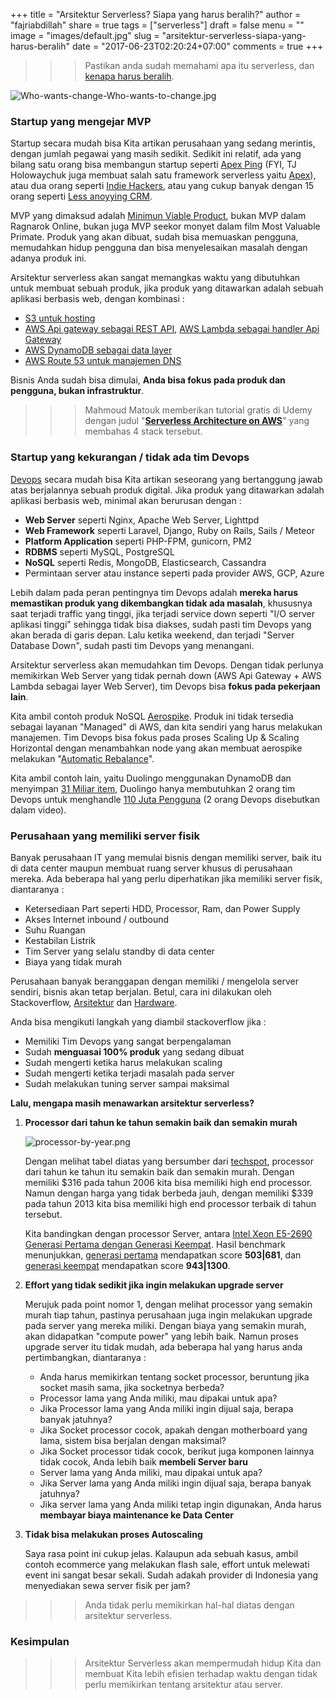 +++
title = "Arsitektur Serverless? Siapa yang harus beralih?"
author = "fajriabdillah"
share = true
tags = ["serverless"]
draft = false
menu = ""
image = "images/default.jpg"
slug = "arsitektur-serverless-siapa-yang-harus-beralih"
date = "2017-06-23T02:20:24+07:00"
comments = true
+++

>>> Pastikan anda sudah memahami apa itu serverless, dan [kenapa harus beralih](/post/arsitektur-serverless-kenapa-harus-beralih/).

<!--more-->

![ Who-wants-change-Who-wants-to-change.jpg ](/images/arsitektur-serverless-siapa-yang-harus-beralih/Who-wants-change-Who-wants-to-change.jpg "Who want to change?")

### Startup yang mengejar MVP

Startup secara mudah bisa Kita artikan perusahaan yang sedang merintis, dengan jumlah pegawai yang masih sedikit. Sedikit ini relatif, ada yang bilang satu orang bisa membangun startup seperti [Apex Ping](https://www.indiehackers.com/businesses/apex-ping) (FYI, TJ Holowaychuk juga membuat salah satu framework serverless yaitu [Apex](http://apex.run/)), atau dua orang seperti [Indie Hackers](https://www.indiehackers.com/blog/acquired-by-stripe), atau yang cukup banyak dengan 15 orang seperti [Less anoyying CRM](https://www.indiehackers.com/businesses/less-annoying-crm).

MVP yang dimaksud adalah [Minimun Viable Product](https://en.wikipedia.org/wiki/Minimum_viable_product), bukan MVP dalam Ragnarok Online, bukan juga MVP seekor monyet dalam film Most Valuable Primate. Produk yang akan dibuat, sudah bisa memuaskan pengguna, memudahkan hidup pengguna dan bisa menyelesaikan masalah dengan adanya produk ini.

Arsitektur serverless akan sangat memangkas waktu yang dibutuhkan untuk membuat sebuah produk, jika produk yang ditawarkan adalah sebuah aplikasi berbasis web, dengan kombinasi :

- [S3 untuk hosting](http://docs.aws.amazon.com/AmazonS3/latest/dev/WebsiteHosting.html)
- [AWS Api gateway sebagai REST API](http://docs.aws.amazon.com/apigateway/latest/developerguide/create-api-using-restapi.html), [AWS Lambda sebagai handler Api Gateway](http://docs.aws.amazon.com/lambda/latest/dg/with-on-demand-https-example.html)
- [AWS DynamoDB sebagai data layer](http://docs.aws.amazon.com/lambda/latest/dg/with-ddb.html)
- [AWS Route 53 untuk manajemen DNS](http://docs.aws.amazon.com/Route53/latest/DeveloperGuide/Welcome.html)

Bisnis Anda sudah bisa dimulai, **Anda bisa fokus pada produk dan pengguna, bukan infrastruktur**.

>>> Mahmoud Matouk memberikan tutorial gratis di Udemy dengan judul "**[Serverless Architecture on AWS](https://www.udemy.com/serverless-architecture-on-aws/)**" yang membahas 4 stack tersebut.

### Startup yang kekurangan / tidak ada tim Devops

[Devops](https://en.wikipedia.org/wiki/DevOps) secara mudah bisa Kita artikan seseorang yang bertanggung jawab atas berjalannya sebuah produk digital. Jika produk yang ditawarkan adalah aplikasi berbasis web, minimal akan berurusan dengan :

- **Web Server** seperti Nginx, Apache Web Server, Lighttpd
- **Web Framework** seperti Laravel, Django, Ruby on Rails, Sails / Meteor
- **Platform Application** seperti PHP-FPM, gunicorn, PM2
- **RDBMS** seperti MySQL, PostgreSQL
- **NoSQL** seperti Redis, MongoDB, Elasticsearch, Cassandra
- Permintaan server atau instance seperti pada provider AWS, GCP, Azure

Lebih dalam pada peran pentingnya tim Devops adalah **mereka harus memastikan produk yang dikembangkan tidak ada masalah**, khususnya saat terjadi traffic yang tinggi, jika terjadi service down seperti "I/O server aplikasi tinggi" sehingga tidak bisa diakses, sudah pasti tim Devops yang akan berada di garis depan. Lalu ketika weekend, dan terjadi "Server Database Down", sudah pasti tim Devops yang menangani.

Arsitektur serverless akan memudahkan tim Devops. Dengan tidak perlunya memikirkan Web Server yang tidak pernah down (AWS Api Gateway + AWS Lambda sebagai layer Web Server), tim Devops bisa **fokus pada pekerjaan lain**.

Kita ambil contoh produk NoSQL [Aerospike](http://www.aerospike.com/). Produk ini tidak tersedia sebagai layanan "Managed" di AWS, dan kita sendiri yang harus melakukan manajemen. Tim Devops bisa fokus pada proses Scaling Up & Scaling Horizontal dengan menambahkan node yang akan membuat aerospike melakukan "[Automatic Rebalance](http://www.aerospike.com/docs/architecture/data-distribution.html)".

Kita ambil contoh lain, yaitu Duolingo menggunakan DynamoDB dan menyimpan [31 Miliar item](https://www.youtube.com/watch?v=fhnAvn2YxZA), Duolingo hanya membutuhkan 2 orang tim Devops untuk menghandle [110 Juta Pengguna](https://www.techinasia.com/how-duolingo-got-110-million-users) (2 orang Devops disebutkan dalam video).

### Perusahaan yang memiliki server fisik

Banyak perusahaan IT yang memulai bisnis dengan memiliki server, baik itu di data center maupun membuat ruang server khusus di perusahaan mereka. Ada beberapa hal yang perlu diperhatikan jika memiliki server fisik, diantaranya :

- Ketersediaan Part seperti HDD, Processor, Ram, dan Power Supply
- Akses Internet inbound / outbound
- Suhu Ruangan
- Kestabilan Listrik
- Tim Server yang selalu standby di data center
- Biaya yang tidak murah

Perusahaan banyak beranggapan dengan memiliki / mengelola server sendiri, bisnis akan tetap berjalan. Betul, cara ini dilakukan oleh Stackoverflow, [Arsitektur](https://nickcraver.com/blog/2016/02/17/stack-overflow-the-architecture-2016-edition/) dan [Hardware](https://nickcraver.com/blog/2016/03/29/stack-overflow-the-hardware-2016-edition/).

Anda bisa mengikuti langkah yang diambil stackoverflow jika :

- Memiliki Tim Devops yang sangat berpengalaman
- Sudah **menguasai 100% produk** yang sedang dibuat
- Sudah mengerti ketika harus melakukan scaling
- Sudah mengerti ketika terjadi masalah pada server
- Sudah melakukan tuning server sampai maksimal

**Lalu, mengapa masih menawarkan arsitektur serverless?**

1. **Processor dari tahun ke tahun semakin baik dan semakin murah**

    ![ processor-by-year.png ](/images/arsitektur-serverless-siapa-yang-harus-beralih/processor-by-year.png "Processor dari 2006 hingga 2013")

    Dengan melihat tabel diatas yang bersumber dari [techspot](http://www.techspot.com/article/1039-ten-years-intel-cpu-compared/), processor dari tahun ke tahun itu semakin baik dan semakin murah. Dengan memiliki $316 pada tahun 2006 kita bisa memiliki high end processor. Namun dengan harga yang tidak berbeda jauh, dengan memiliki $339 pada tahun 2013 kita bisa memiliki high end processor terbaik di tahun tersebut.

    Kita bandingkan dengan processor Server, antara [Intel Xeon E5-2690 Generasi Pertama dengan Generasi Keempat](https://ark.intel.com/compare/91770,64596). Hasil benchmark menunjukkan, [generasi pertama](https://ark.intel.com/products/64596/Intel-Xeon-Processor-E5-2690-20M-Cache-2_90-GHz-8_00-GTs-Intel-QPI) mendapatkan score **503|681**, dan [generasi keempat](https://ark.intel.com/products/91770/Intel-Xeon-Processor-E5-2690-v4-35M-Cache-2_60-GHz) mendapatkan score **943|1300**.

2. **Effort yang tidak sedikit jika ingin melakukan upgrade server**

    Merujuk pada point nomor 1, dengan melihat processor yang semakin murah tiap tahun, pastinya perusahaan juga ingin melakukan upgrade pada server yang mereka miliki. Dengan biaya yang semakin murah, akan didapatkan "compute power" yang lebih baik. Namun proses upgrade server itu tidak mudah, ada beberapa hal yang harus anda pertimbangkan, diantaranya :

    - Anda harus memikirkan tentang socket processor, beruntung jika socket masih sama, jika socketnya berbeda?
    - Processor lama yang Anda miliki, mau dipakai untuk apa?
    - Jika Processor lama yang Anda miliki ingin dijual saja, berapa banyak jatuhnya?
    - Jika Socket processor cocok, apakah dengan motherboard yang lama, sistem bisa berjalan dengan maksimal?
    - Jika Socket processor tidak cocok, berikut juga komponen lainnya tidak cocok, Anda lebih baik **membeli Server baru**
    - Server lama yang Anda miliki, mau dipakai untuk apa?
    - Jika Server lama yang Anda miliki ingin dijual saja, berapa banyak jatuhnya?
    - Jika server lama yang Anda miliki tetap ingin digunakan, Anda harus **membayar biaya maintenance ke Data Center**

3. **Tidak bisa melakukan proses Autoscaling**

    Saya rasa point ini cukup jelas. Kalaupun ada sebuah kasus, ambil contoh ecommerce yang melakukan flash sale, effort untuk melewati event ini sangat besar sekali. Sudah adakah provider di Indonesia yang menyediakan sewa server fisik per jam?

>>> Anda tidak perlu memikirkan hal-hal diatas dengan arsitektur serverless.

### Kesimpulan

>>> Arsitektur Serverless akan mempermudah hidup Kita dan membuat Kita lebih efisien terhadap waktu dengan tidak perlu memikirkan tentang arsitektur atau server.
